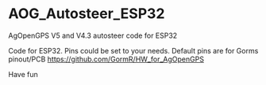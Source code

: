 # AOG_Autosteer_ESP32
AgOpenGPS V5 and V4.3 autosteer code for ESP32

Code for ESP32. Pins could be set to your needs.
Default pins are for Gorms pinout/PCB https://github.com/GormR/HW_for_AgOpenGPS

Have fun
